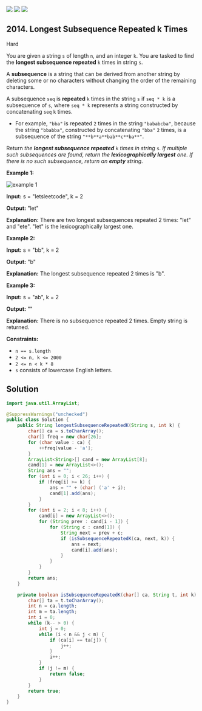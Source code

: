 [![](https://img.shields.io/github/stars/javadev/LeetCode-in-Java?label=Stars&style=flat-square)](https://github.com/javadev/LeetCode-in-Java)
[![](https://img.shields.io/github/forks/javadev/LeetCode-in-Java?label=Fork%20me%20on%20GitHub%20&style=flat-square)](https://github.com/javadev/LeetCode-in-Java/fork)
[![](https://img.shields.io/badge/-LeetCode%20in%20Kotlin-blue?style=flat-square)](https://github.com/javadev/LeetCode-in-Kotlin)

## 2014\. Longest Subsequence Repeated k Times

Hard

You are given a string `s` of length `n`, and an integer `k`. You are tasked to find the **longest subsequence repeated** `k` times in string `s`.

A **subsequence** is a string that can be derived from another string by deleting some or no characters without changing the order of the remaining characters.

A subsequence `seq` is **repeated** `k` times in the string `s` if `seq * k` is a subsequence of `s`, where `seq * k` represents a string constructed by concatenating `seq` `k` times.

*   For example, `"bba"` is repeated `2` times in the string `"bababcba"`, because the string `"bbabba"`, constructed by concatenating `"bba"` `2` times, is a subsequence of the string `"**b**a**bab**c**ba**"`.

Return _the **longest subsequence repeated**_ `k` _times in string_ `s`_. If multiple such subsequences are found, return the **lexicographically largest** one. If there is no such subsequence, return an **empty** string_.

**Example 1:**

![example 1](https://assets.leetcode.com/uploads/2021/08/30/longest-subsequence-repeat-k-times.png)

**Input:** s = "letsleetcode", k = 2

**Output:** "let"

**Explanation:** There are two longest subsequences repeated 2 times: "let" and "ete". "let" is the lexicographically largest one.

**Example 2:**

**Input:** s = "bb", k = 2

**Output:** "b"

**Explanation:** The longest subsequence repeated 2 times is "b".

**Example 3:**

**Input:** s = "ab", k = 2

**Output:** ""

**Explanation:** There is no subsequence repeated 2 times. Empty string is returned.

**Constraints:**

*   `n == s.length`
*   `2 <= n, k <= 2000`
*   `2 <= n < k * 8`
*   `s` consists of lowercase English letters.

## Solution

```java
import java.util.ArrayList;

@SuppressWarnings("unchecked")
public class Solution {
    public String longestSubsequenceRepeatedK(String s, int k) {
        char[] ca = s.toCharArray();
        char[] freq = new char[26];
        for (char value : ca) {
            ++freq[value - 'a'];
        }
        ArrayList<String>[] cand = new ArrayList[8];
        cand[1] = new ArrayList<>();
        String ans = "";
        for (int i = 0; i < 26; i++) {
            if (freq[i] >= k) {
                ans = "" + (char) ('a' + i);
                cand[1].add(ans);
            }
        }
        for (int i = 2; i < 8; i++) {
            cand[i] = new ArrayList<>();
            for (String prev : cand[i - 1]) {
                for (String c : cand[1]) {
                    String next = prev + c;
                    if (isSubsequenceRepeatedK(ca, next, k)) {
                        ans = next;
                        cand[i].add(ans);
                    }
                }
            }
        }
        return ans;
    }

    private boolean isSubsequenceRepeatedK(char[] ca, String t, int k) {
        char[] ta = t.toCharArray();
        int n = ca.length;
        int m = ta.length;
        int i = 0;
        while (k-- > 0) {
            int j = 0;
            while (i < n && j < m) {
                if (ca[i] == ta[j]) {
                    j++;
                }
                i++;
            }
            if (j != m) {
                return false;
            }
        }
        return true;
    }
}
```